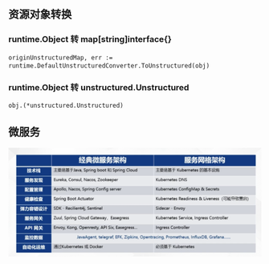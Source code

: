 

## 资源对象转换

### runtime.Object 转 map[string]interface{}

```
originUnstructuredMap, err := runtime.DefaultUnstructuredConverter.ToUnstructured(obj)
```



### runtime.Object 转 unstructured.Unstructured

```
obj.(*unstructured.Unstructured)
```



## 微服务



![image-20211215154543981](images/k8s/image-20211215154543981.png)